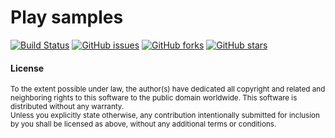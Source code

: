 # Play samples

[![Build Status](https://travis-ci.com/playframework/play-samples.svg?branch=2.8.x)](https://travis-ci.com/playframework/play-samples)
[![GitHub issues](https://img.shields.io/github/issues/playframework/play-samples.svg?style=flat)](https://github.com/playframework/play-samples/issues)
[![GitHub forks](https://img.shields.io/github/forks/playframework/play-samples.svg?style=flat)](https://github.com/playframework/play-samples/network)
[![GitHub stars](https://img.shields.io/github/stars/playframework/play-samples.svg?style=flat)](https://github.com/playframework/play-samples/stargazers)

#### License
<sup>
To the extent possible under law, the author(s) have dedicated all copyright and
related and neighboring rights to this software to the public domain worldwide.
This software is distributed without any warranty.
</sup>

<br>
<sub>
Unless you explicitly state otherwise, any contribution intentionally submitted
for inclusion by you shall be licensed as above, without any additional terms
or conditions.
</sub>
